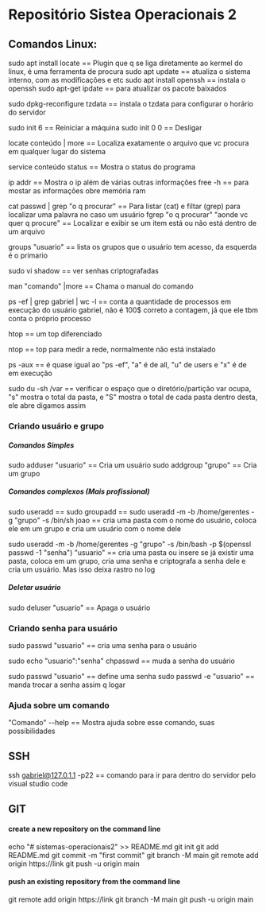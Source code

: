 # Repositório Sistea Operacionais 2

## Comandos Linux:

sudo apt install locate == Plugin que q se liga diretamente ao kermel do linux, é uma ferramenta de procura
sudo apt update == atualiza o sistema interno, com as modificações e etc
sudo apt install openssh == instala o openssh
sudo apt-get ipdate == para atualizar os pacote baixados


sudo dpkg-reconfigure tzdata == instala o tzdata para configurar o horário do servidor

sudo init 6 == Reiniciar a máquina
sudo init 0 0 == Desligar

locate conteúdo | more == Localiza exatamente o arquivo que vc procura em qualquer lugar do sistema

service conteúdo status == Mostra o status do programa

ip addr == Mostra o ip além de várias outras informações
free -h == para mostar as informações obre memória ram

cat passwd | grep "o q procurar" == Para listar (cat) e filtar (grep) para localizar uma palavra no caso um usuário 
fgrep "o q procurar" "aonde vc quer q procure" == Localizar e exibir se um item está ou não está dentro de um arquivo

groups "usuario" == lista os grupos que o usuário tem acesso, da esquerda é o primario

sudo vi shadow == ver senhas criptografadas 

man "comando" |more == Chama o manual do comando

ps -ef | grep gabriel | wc -l == conta a quantidade de processos em execução do usuário gabriel, não é 100$ correto a contagem, já que ele tbm conta o próprio processo 

htop == um top diferenciado

ntop == top para medir a rede, normalmente não está instalado 

ps -aux == é quase igual ao "ps -ef", "a" é de all, "u" de users e "x" é de em execução

sudo du -sh /var == verificar o espaço que o diretório/partição var ocupa, "s" mostra o total da pasta, e "S" mostra o total de cada pasta dentro desta, ele abre digamos assim

### Criando usuário e grupo

##### Comandos Simples

sudo adduser "usuario" == Cria um usuário
sudo addgroup "grupo" == Cria um grupo

##### Comandos complexos (Mais profissional)

sudo useradd == 
sudo groupadd ==
sudo useradd -m -b /home/gerentes -g "grupo" -s /bin/sh joao == cria uma pasta com o nome do usuário, coloca ele em um grupo e cria um usuário com o nome dele

sudo useradd -m -b /home/gerentes -g "grupo" -s /bin/bash -p $(openssl passwd -1 "senha") "usuario" == cria uma pasta ou insere se já existir uma pasta, coloca em um grupo, cria uma senha e criptografa a senha dele e cria um usuário. Mas isso deixa rastro no log

##### Deletar usuário
sudo deluser "usuario"  == Apaga o usuário

### Criando senha para usuário
sudo passwd "usuario" == cria uma senha para o usuário

sudo echo "usuario":"senha" chpasswd == muda a senha do usuário

sudo passwd "usuario" == define uma senha
sudo passwd -e "usuario" == manda trocar a senha assim q logar

### Ajuda sobre um comando

"Comando" --help == Mostra ajuda sobre esse comando, suas possibilidades

## SSH
ssh gabriel@127.0.1.1 -p22 == comando para ir para dentro do servidor pelo visual studio code

## GIT

#### create a new repository on the command line

echo "# sistemas-operacionais2" >> README.md
git init
git add README.md
git commit -m "first commit"
git branch -M main
git remote add origin https://link
git push -u origin main

#### push an existing repository from the command line

git remote add origin https://link
git branch -M main
git push -u origin main






